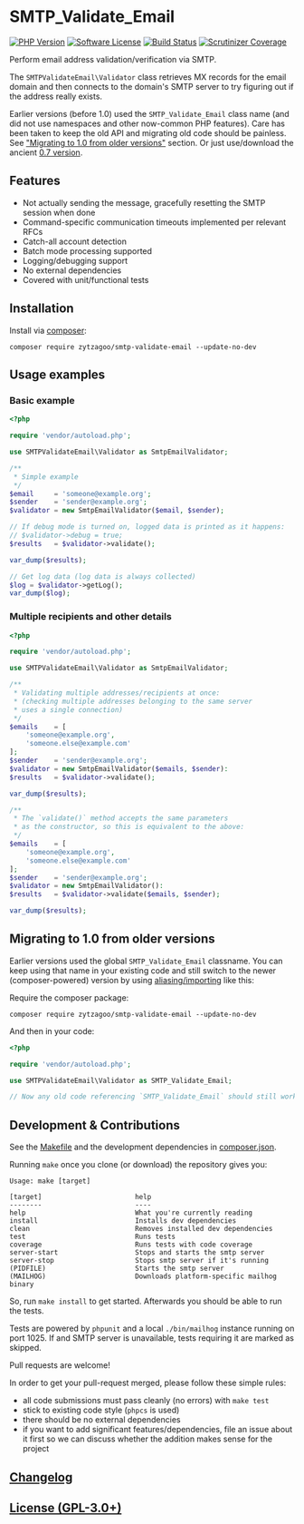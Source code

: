 # SMTP\_Validate\_Email

[![PHP Version](https://img.shields.io/badge/php-5.6%2B-blue.svg?style=flat-square)](https://packagist.org/packages/zytzagoo/smtp-validate-email)
[![Software License](https://img.shields.io/badge/license-gpl3%2B-brightgreen.svg?style=flat-square)](LICENSE.txt)
[![Build Status](https://img.shields.io/travis/zytzagoo/smtp-validate-email.svg?style=flat-square)](https://travis-ci.org/zytzagoo/smtp-validate-email)
[![Scrutinizer Coverage](https://img.shields.io/scrutinizer/coverage/g/zytzagoo/smtp-validate-email.svg?style=flat-square)](https://scrutinizer-ci.com/g/zytzagoo/smtp-validate-email/?branch=master)

Perform email address validation/verification via SMTP.

The `SMTPValidateEmail\Validator` class retrieves MX records for the email domain and then connects to the
domain's SMTP server to try figuring out if the address really exists.

Earlier versions (before 1.0) used the `SMTP_Validate_Email` class name (and did not use namespaces and other now-common PHP features). Care has been taken to keep the old API and migrating old code should be painless. See ["Migrating to 1.0 from older versions"](#migrating-to-1.0-from-older-versions) section. Or just use/download the ancient [0.7 version](https://github.com/zytzagoo/smtp-validate-email/releases/tag/v0.7).

## Features
* Not actually sending the message, gracefully resetting the SMTP session when done
* Command-specific communication timeouts implemented per relevant RFCs
* Catch-all account detection
* Batch mode processing supported
* Logging/debugging support
* No external dependencies
* Covered with unit/functional tests

## Installation

Install via [composer](https://getcomposer.org/):

`composer require zytzagoo/smtp-validate-email --update-no-dev`

## Usage examples

### Basic example
```php
<?php

require 'vendor/autoload.php';

use SMTPValidateEmail\Validator as SmtpEmailValidator;

/**
 * Simple example
 */
$email     = 'someone@example.org';
$sender    = 'sender@example.org';
$validator = new SmtpEmailValidator($email, $sender);

// If debug mode is turned on, logged data is printed as it happens:
// $validator->debug = true;
$results   = $validator->validate();

var_dump($results);

// Get log data (log data is always collected)
$log = $validator->getLog();
var_dump($log);
```

### Multiple recipients and other details

```php
<?php

require 'vendor/autoload.php';

use SMTPValidateEmail\Validator as SmtpEmailValidator;

/**
 * Validating multiple addresses/recipients at once:
 * (checking multiple addresses belonging to the same server
 * uses a single connection)
 */
$emails    = [
    'someone@example.org',
    'someone.else@example.com'
];
$sender    = 'sender@example.org';
$validator = new SmtpEmailValidator($emails, $sender):
$results   = $validator->validate();

var_dump($results);

/**
 * The `validate()` method accepts the same parameters
 * as the constructor, so this is equivalent to the above:
 */
$emails    = [
    'someone@example.org',
    'someone.else@example.com'
];
$sender    = 'sender@example.org';
$validator = new SmtpEmailValidator():
$results   = $validator->validate($emails, $sender);

var_dump($results);
```

## Migrating to 1.0 from older versions

Earlier versions used the global `SMTP_Validate_Email` classname.
You can keep using that name in your existing code and still switch to the newer (composer-powered) version by using [aliasing/importing](http://php.net/manual/en/language.namespaces.importing.php) like this:

Require the composer package:

`composer require zytzagoo/smtp-validate-email --update-no-dev`

And then in your code:

```php
<?php

require 'vendor/autoload.php';

use SMTPValidateEmail\Validator as SMTP_Validate_Email;

// Now any old code referencing `SMTP_Validate_Email` should still work as it did earlier
```

## Development & Contributions
See the [Makefile](Makefile) and the development dependencies in [composer.json](composer.json).

Running `make` once you clone (or download) the repository gives you:

```
Usage: make [target]

[target]                       help
--------                       ----
help                           What you're currently reading
install                        Installs dev dependencies
clean                          Removes installed dev dependencies
test                           Runs tests
coverage                       Runs tests with code coverage
server-start                   Stops and starts the smtp server
server-stop                    Stops smtp server if it's running
(PIDFILE)                      Starts the smtp server
(MAILHOG)                      Downloads platform-specific mailhog binary
```

So, run `make install` to get started. Afterwards you should be able to run the tests.

Tests are powered by `phpunit` and a local `./bin/mailhog` instance running on port 1025.
If and SMTP server is unavailable, tests requiring it are marked as skipped.

Pull requests are welcome!

In order to get your pull-request merged, please follow these simple rules:

* all code submissions must pass cleanly (no errors) with `make test`
* stick to existing code style (`phpcs` is used)
* there should be no external dependencies
* if you want to add significant features/dependencies, file an issue about it first so we can discuss whether the addition makes sense for the project

## [Changelog](CHANGELOG.md)

## [License (GPL-3.0+)](LICENSE.txt)
